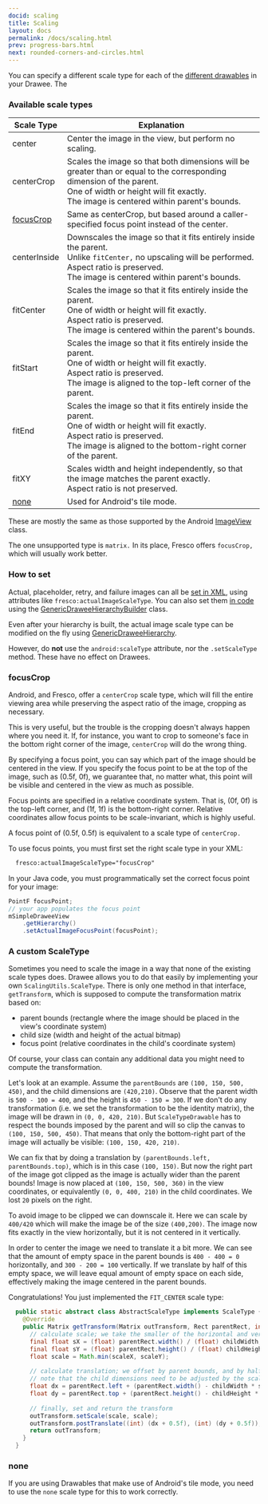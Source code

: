 ```yaml
---
docid: scaling
title: Scaling
layout: docs
permalink: /docs/scaling.html
prev: progress-bars.html
next: rounded-corners-and-circles.html
---
```


You can specify a different scale type for each of the [different drawables](drawee-components.html) in your Drawee. The

### Available scale types

| Scale Type | Explanation |
| --------- | ----------- |
| center | Center the image in the view, but perform no scaling. |
| centerCrop | Scales the image so that both dimensions will be greater than or equal to the corresponding dimension of the parent. <br>One of width or height will fit exactly. <br>The image is centered within parent's bounds. |
| [focusCrop](#focusCrop) | Same as centerCrop, but based around a caller-specified focus point instead of the center.
| centerInside | Downscales the image so that it fits entirely inside the parent. <br>Unlike `fitCenter,` no upscaling will be performed. <br>Aspect ratio is preserved. <br>The image is centered within parent's bounds. |
| fitCenter | Scales the image so that it fits entirely inside the parent. <br>One of width or height will fit exactly. <br>Aspect ratio is preserved. <br>The image is centered within the parent's bounds. |
| fitStart | Scales the image so that it fits entirely inside the parent. <br>One of width or height will fit exactly. <br>Aspect ratio is preserved. <br>The image is aligned to the top-left corner of the parent.
| fitEnd | Scales the image so that it fits entirely inside the parent. <br>One of width or height will fit exactly. <br>Aspect ratio is preserved. <br>The image is aligned to the bottom-right corner of the parent.
| fitXY | Scales width and height independently, so that the image matches the parent exactly. <br>Aspect ratio is not preserved.
| [none](#none) | Used for Android's tile mode. |

These are mostly the same as those supported by the Android [ImageView](http://developer.android.com/reference/android/widget/ImageView.ScaleType.html) class.

The one unsupported type is `matrix.` In its place, Fresco offers `focusCrop,` which will usually work better.

### How to set

Actual, placeholder, retry, and failure images can all be [set in XML](using-drawees-xml.html), using attributes like `fresco:actualImageScaleType`. You can also set them [in code](using-drawees-code.html) using the [GenericDraweeHierarchyBuilder](../javadoc/reference/com/facebook/drawee/generic/GenericDraweeHierarchyBuilder.html) class.

Even after your hierarchy is built, the actual image scale type can be modified on the fly using  [GenericDraweeHierarchy](../javadoc/reference/com/facebook/drawee/generic/GenericDraweeHierarchy.html).

However, do **not** use the `android:scaleType` attribute, nor the `.setScaleType` method. These have no effect on Drawees.

### focusCrop

Android, and Fresco, offer a `centerCrop` scale type, which will fill the entire viewing area while preserving the aspect ratio of the image, cropping as necessary.

This is very useful, but the trouble is the cropping doesn't always happen where you need it. If, for instance, you want to crop to someone's face in the bottom right corner of the image, `centerCrop` will do the wrong thing.

By specifying a focus point, you can say which part of the image should be centered in the view. If you specify the focus point to be at the top of the image, such as (0.5f, 0f), we guarantee that, no matter what, this point will be visible and centered in the view as much as possible.

Focus points are specified in a relative coordinate system. That is, (0f, 0f) is the top-left corner, and (1f, 1f) is the bottom-right corner. Relative coordinates allow focus points to be scale-invariant, which is highly useful.

A focus point of (0.5f, 0.5f) is equivalent to a scale type of `centerCrop.`

To use focus points, you must first set the right scale type in your XML:

```xml
  fresco:actualImageScaleType="focusCrop"
```

In your Java code, you must programmatically set the correct focus point for your image:

```java
PointF focusPoint;
// your app populates the focus point
mSimpleDraweeView
    .getHierarchy()
    .setActualImageFocusPoint(focusPoint);
```

### A custom ScaleType

Sometimes you need to scale the image in a way that none of the existing scale types does. Drawee allows you to do that easily by implementing your own `ScalingUtils.ScaleType`. There is only one method in that interface, `getTransform`, which is supposed to compute the transformation matrix based on:

* parent bounds (rectangle where the image should be placed in the view's coordinate system)
* child size (width and height of the actual bitmap)
* focus point (relative coordinates in the child's coordinate system)

Of course, your class can contain any additional data you might need to compute the transformation.

Let's look at an example. Assume the `parentBounds` are `(100, 150, 500, 450)`, and the child dimensions are `(420,210)`. Observe that the parent width is `500 - 100 = 400`, and the height is `450 - 150 = 300`. If we don't do any transformation (i.e. we set the transformation to be the identity matrix), the image will be drawn in `(0, 0, 420, 210)`. But `ScaleTypeDrawable` has to respect the bounds imposed by the parent and will so clip the canvas to `(100, 150, 500, 450)`. That means that only the bottom-right part of the image will actually be visible: `(100, 150, 420, 210)`.

We can fix that by doing a translation by `(parentBounds.left, parentBounds.top)`, which is in this case `(100, 150)`. But now the right part of the image got clipped as the image is actually wider than the parent bounds! Image is now placed at `(100, 150, 500, 360)` in the view coordinates, or equivalently `(0, 0, 400, 210)` in the child coordinates. We lost `20` pixels on the right.

To avoid image to be clipped we can downscale it. Here we can scale by `400/420` which will make the image be of the size `(400,200)`.
The image now fits exactly in the view horizontally, but it is not centered in it vertically.

In order to center the image we need to translate it a bit more. We can see that the amount of empty space in the parent bounds is `400 - 400 = 0` horizontally, and `300 - 200 = 100` vertically. If we translate by half of this empty space, we will leave equal amount of empty space on each side, effectively making the image centered in the parent bounds.

Congratulations! You just implemented the `FIT_CENTER` scale type:

```java
  public static abstract class AbstractScaleType implements ScaleType {
    @Override
    public Matrix getTransform(Matrix outTransform, Rect parentRect, int childWidth, int childHeight, float focusX, float focusY) {
      // calculate scale; we take the smaller of the horizontal and vertical scale factor so that the image always fits
      final float sX = (float) parentRect.width() / (float) childWidth;
      final float sY = (float) parentRect.height() / (float) childHeight;
      float scale = Math.min(scaleX, scaleY);
      
      // calculate translation; we offset by parent bounds, and by half of the empty space
      // note that the child dimensions need to be adjusted by the scale factor
      float dx = parentRect.left + (parentRect.width() - childWidth * scale) * 0.5f;
      float dy = parentRect.top + (parentRect.height() - childHeight * scale) * 0.5f;
      
      // finally, set and return the transform
      outTransform.setScale(scale, scale);
      outTransform.postTranslate((int) (dx + 0.5f), (int) (dy + 0.5f));
      return outTransform;
    }
  }
```


### none

If you are using Drawables that make use of Android's tile mode, you need to use the `none` scale type for this to work correctly.


